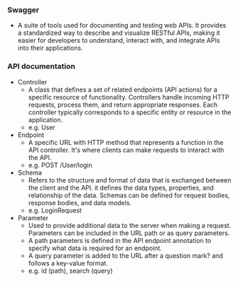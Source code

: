 ### Swagger
- A suite of tools used for documenting and testing web APIs. It provides a standardized way to describe and visualize RESTful APIs, making it easier for developers to understand, interact with, and integrate APIs into their applications.


### API documentation
- Controller
	- A class that defines a set of related endpoints (API actions) for a specific resource of functionality. Controllers handle incoming HTTP requests, process them, and return appropriate responses. Each controller typically corresponds to a specific entity or resource in the application.
	- e.g. User
- Endpoint
	- A specific URL with HTTP method that represents a function in the API controller. It's where clients can make requests to interact with the API.
	- e.g.  POST /User/login
- Schema
	- Refers to the structure and format of data that is exchanged between the client and the API. it defines the data types, properties, and relationship of the data. Schemas can be defined for request bodies, response bodies, and data models.
	- e.g. LoginRequest
- Parameter
	- Used to provide additional data to the server when making a request. Parameters can be included in the URL path or as query parameters.
	- A path parameters is defined in the API endpoint annotation to specify what data is required for an endpoint.
	- A query parameter is added to the URL after a question mark? and follows a key-value format.
	- e.g. id (path), search (query)


